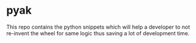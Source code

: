 # pyak
This repo contains the python snippets which will help a developer to not re-invent the wheel for same logic thus saving a lot of development time.
